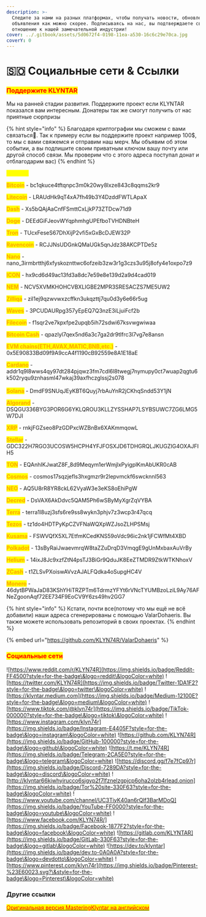 ```yaml
---
description: >-
  Следите за нами на разных платформах, чтобы получать новости, обновления и
  объявления как можно скорее. Подписываясь на нас, вы подтверждаете свое
  отношение к нашей замечательной индустрии!
cover: ../.gitbook/assets/5d0672f4-0198-11ea-a530-16c6c29e70ca.jpg
coverY: 0
---
```


# 🇸🇴 Социальные сети & Ссылки

### <mark style="color:red;">**Поддержите KLYNTAR**</mark>

Мы на ранней стадии развития. Поддержите проект если KLYNTAR показался вам интересным. Донатеры так же смогут получить от нас приятные сюрпризы

{% hint style="info" %}
Благодаря криптографии мы сможем с вами связаться👻. Так к примеру если вы поддержите проект например 100$, то мы с вами свяжемся и отправим наш мерч. Мы объявим об этом событии, а вы подпишите своим приватным ключом вашу почту или другой способ связи. Мы проверим что с этого адреса поступал донат и отблагодарим вас)
{% endhint %}

<mark style="color:yellow;">**Адреса:**</mark>

<mark style="color:orange;">**Bitcoin**</mark> - bc1qkuce4tftqnpc3m0k20wy8lxze843c8qqms2kr9

<mark style="color:orange;">**Litecoin**</mark> - LRAUdHk9qT4xA7fh49b3Y4DzddFWTLApaX

<mark style="color:orange;">**Dash**</mark> - Xs5bQAjAaCnfFSmttCxLjkP73ZTDcw71d9

<mark style="color:orange;">**Doge**</mark> - DEEdGiFJeovWYqphmhgUPEfboTVHDNBteH

<mark style="color:orange;">**Tron**</mark> - TUcxFeseS67DhXijP2vfi5xGxBcDJEW32P

<mark style="color:orange;">**Ravencoin**</mark> - RCJJNsUDGnkQMaUGk5qnJdz38AKCPTDe5z

<mark style="color:orange;">**Nano**</mark> - nano\_3irmbrtthj6xfyskoznttwc6ofzeib3zw3r1g3czs3u95j8ofy4e1oxpo7z9

<mark style="color:orange;">**ICON**</mark> - hx9cd6d49ac13fd3a8dc7e59e8e139d2a9d4cad019

<mark style="color:orange;">**NEM**</mark> - NCV5XVMKHOHCVBXLIGBE2MPR3SRESACZS7ME5UW2

<mark style="color:orange;">**Zilliqa**</mark> - zil1ej9qzwvwxzcffkn3ukqzttj7qu0d3y6e66r5ug

<mark style="color:orange;">**Waves**</mark> - 3PCUDAURpg357yEpEQ7Q3nzE3iLjuiFcf2b

<mark style="color:orange;">**Filecoin**</mark> - f1sqr2ve7kpxfpe2upqb5ih72sdwi67ksvwgwiwaa

<mark style="color:orange;">**Bitcoin Cash**</mark> - qpazlyl7qex5nd6a3c7ga2dr9tlfrc3l7vg7e8ansn

<mark style="color:orange;">**EVM chains(ETH,AVAX,MATIC,BNB,etc.)**</mark> - 0x5E90833Bd09f9A9ccA4f1190cB92559e8A1E18aE

<mark style="color:orange;">**Cardano**</mark> - addr1q9l8wws4qy97dt284pjqwz3fm7cdl6l8twegj7nymupy0ct7wuap2qgtu6k502ryqu9znhasml47wkaj39axfhczglssj2s078\
\
<mark style="color:orange;">**Solana**</mark> - DmdF9SNUqJEyKBT6Quyj7rbAuYnR2jCKhqSndd53Y1jN

<mark style="color:orange;">**Algorand**</mark> - DSQGU336BYG3POR6G6YKLQROU3KLLZYSSHAP7LSYBSUWC7ZG6LMG5W7DJI

<mark style="color:orange;">**XRP**</mark> - rnkjFGZseo8PzGDPxcWZBnBx6XAKmmqowL

<mark style="color:orange;">**Stellar**</mark> - GDC322H7RGO3UCOSW5HCPH4YFJFOSXJD6TDHGRQLJKUGZIG4OXAJFIH5

<mark style="color:orange;">**TON**</mark> - EQAnhIKJwatZ8F\_8d9Meqym1erWmjlxPyigplKmAbUKR0cAB

<mark style="color:orange;">**Cosmos**</mark> - cosmos17sqzjefls3hxgmzr9r2lepvmckf6swcknnl563

<mark style="color:orange;">**NEO**</mark> - AQ5U8rR8YR8ckL62VyaW3e3eKS8oEhiPgW

<mark style="color:orange;">**Decred**</mark> - DsVAX6AkDdvc5QAM5Ph6wSByMyXgrZqVYBA

<mark style="color:orange;">**Terra**</mark> - terra1l8uzj3sfs6re9ss8wykn3phjv7z3wcp3r47qcq

<mark style="color:orange;">**Tezos**</mark> - tz1do4HDTPyKpCZVFNaWQXpWZJsoZLHPSMsj

<mark style="color:orange;">**Kusama**</mark> - FSWVQfX5XL7EtfmKCedKNS59oVdc96ic2nk1jFCWfMt4XBD

<mark style="color:orange;">**Polkadot**</mark> - 13sByRaiJwaevmrqW8taZZuDrqD3VmqgE9gUnMxbaxAuVrBy

<mark style="color:orange;">**Helium**</mark> - 14ixJ8Jc9xzfZtN4psTJ3BiGr9QduJK8EeZTMDR9ZtkWTKNhoxV

<mark style="color:orange;">**ZCash**</mark> - t1ZLSvPXoiswAVvzAJALFQdka4oSupgHC4V

<mark style="color:orange;">**Monero**</mark> - 46dytBPWaJaD83KShYHiTRZPTm6TdrmzYFYt6rVNcTYUMBzoLziL9Ay76AFNeZgoonAqf72EE734F9EoCV9Y6zs49hv2GG7

{% hint style="info" %}
Кстати, почти все(потому что мы ещё не всё добавили) наши адреса сгенерированы с помощью ValarDohaeris. Вы также можете использовать репозиторий в своих проектах.
{% endhint %}

{% embed url="https://github.com/KLYN74R/ValarDohaeris" %}

### <mark style="color:red;">Социальные сети</mark>

![https://www.reddit.com/r/KLYN74R](https://img.shields.io/badge/Reddit-FF4500?style=for-the-badge\&logo=reddit\&logoColor=white) ![https://twitter.com/KLYN74R](https://img.shields.io/badge/Twitter-1DA1F2?style=for-the-badge\&logo=twitter\&logoColor=white) ![https://klyntar.medium.com](https://img.shields.io/badge/Medium-12100E?style=for-the-badge\&logo=medium\&logoColor=white) ![https://www.tiktok.com/@klyn74r](https://img.shields.io/badge/TikTok-000000?style=for-the-badge\&logo=tiktok\&logoColor=white) ![https://www.instagram.com/klyn74r](https://img.shields.io/badge/Instagram-E4405F?style=for-the-badge\&logo=instagram\&logoColor=white) ![https://github.com/KLYN74R](https://img.shields.io/badge/GitHub-100000?style=for-the-badge\&logo=github\&logoColor=white) ![https://t.me/KLYN74R](https://img.shields.io/badge/Telegram-2CA5E0?style=for-the-badge\&logo=telegram\&logoColor=white) ![https://discord.gg/f7e7fCp97r](https://img.shields.io/badge/Discord-7289DA?style=for-the-badge\&logo=discord\&logoColor=white) ![http://klyntar66kjwhyirucco6sjgyp2f7lfznelzgpjcp6oha2olzb4rlead.onion](https://img.shields.io/badge/Tor%20site-330F63?style=for-the-badge\&logoColor=white) ![https://www.youtube.com/channel/UC3TiyK40an6rQlf3BarMDoQ](https://img.shields.io/badge/YouTube-FF0000?style=for-the-badge\&logo=youtube\&logoColor=white) ![https://www.facebook.com/KLYN74R/](https://img.shields.io/badge/Facebook-1877F2?style=for-the-badge\&logo=facebook\&logoColor=white) ![https://gitlab.com/KLYNTAR](https://img.shields.io/badge/GitLab-330F63?style=for-the-badge\&logo=gitlab\&logoColor=white) ![https://dev.to/klyntar](https://img.shields.io/badge/dev.to-0A0A0A?style=for-the-badge\&logo=devdotto\&logoColor=white) ![https://www.pinterest.com/klyn74r](https://img.shields.io/badge/Pinterest-%23E60023.svg?\&style=for-the-badge\&logo=Pinterest\&logoColor=white)

### Другие ссылки

<mark style="color:red;"></mark>[<mark style="color:red;">Оригинальная версия MasteringKlyntar на английском</mark>](https://mastering.klyntar.org/)<mark style="color:red;"></mark>
